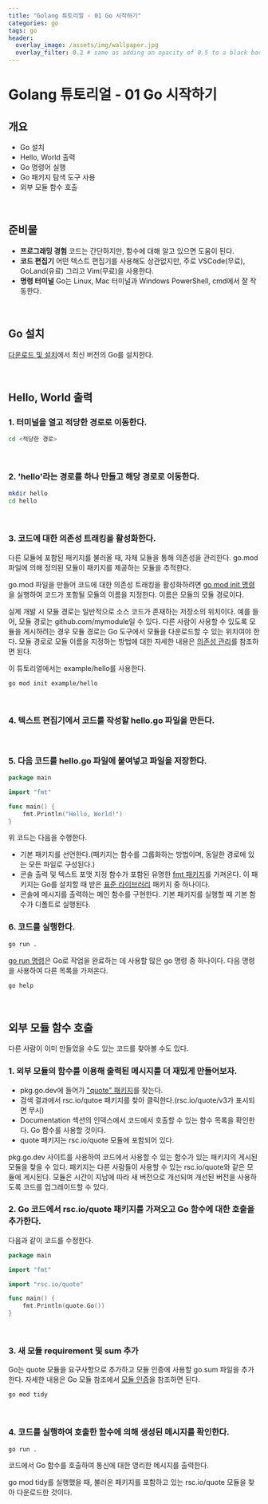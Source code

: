 ```yaml
---
title: "Golang 튜토리얼 - 01 Go 시작하기"
categories: go
tags: go
header:
  overlay_image: /assets/img/wallpaper.jpg
  overlay_filter: 0.2 # same as adding an opacity of 0.5 to a black background
---
```


# Golang 튜토리얼 - 01 Go 시작하기

## 개요

- Go 설치
- Hello, World 출력
- Go 명령어 실행
- Go 패키지 탐색 도구 사용
- 외부 모듈 함수 호출

<br>

## 준비물

- **프로그래밍 경험** 코드는 간단하지만, 함수에 대해 알고 있으면 도움이 된다.
- **코드 편집기** 어떤 텍스트 편집기를 사용해도 상관없지만, 주로 VSCode(무료), GoLand(유료) 그리고 Vim(무료)을 사용한다.
- **명령 터미널** Go는 Linux, Mac 터미널과 Windows PowerShell, cmd에서 잘 작동한다.

<br>

## Go 설치

[다운로드 및 설치](https://go.dev/doc/install)에서 최신 버전의 Go를 설치한다.

<br>

## Hello, World 출력

### 1. 터미널을 열고 적당한 경로로 이동한다.

```bash
cd <적당한 경로>
```

<br>

### 2. 'hello'라는 경로를 하나 만들고 해당 경로로 이동한다.

```bash
mkdir hello
cd hello
```

<br>

### 3. 코드에 대한 의존성 트래킹을 활성화한다.

다른 모듈에 포함된 패키지를 불러올 때, 자체 모듈을 통해 의존성을 관리한다. go.mod 파일에 의해 정의된 모듈이 패키지를 제공하는 모듈을 추적한다. 

go.mod 파일을 만들어 코드에 대한 의존성 트래킹을 활성화하려면 [go mod init 명령](https://go.dev/ref/mod#go-mod-init)을 실행하여 코드가 포함될 모듈의 이름을 지정한다. 이름은 모듈의 모듈 경로이다.

실제 개발 시 모듈 경로는 일반적으로 소스 코드가 존재하는 저장소의 위치이다. 예를 들어, 모듈 경로는 github.com/mymodule일 수 있다. 다른 사람이 사용할 수 있도록 모듈을 게시하려는 경우 모듈 경로는 Go 도구에서 모듈을 다운로드할 수 있는 위치여야 한다. 모듈 경로로 모듈 이름을 지정하는 방법에 대한 자세한 내용은 [의존성 관리](https://go.dev/doc/modules/managing-dependencies#naming_module)를 참조하면 된다.

이 튜토리얼에서는 example/hello를 사용한다.

```bash
go mod init example/hello
```

<br>

### 4. 텍스트 편집기에서 코드를 작성할 hello.go 파일을 만든다.

<br>

### 5. 다음 코드를 hello.go 파일에 붙여넣고 파일을 저장한다.

```go
package main

import "fmt"

func main() {
    fmt.Println("Hello, World!")
}
```

위 코드는 다음을 수행한다.

- 기본 패키지를 선언한다.(패키지는 함수를 그룹화하는 방법이며, 동일한 경로에 있는 모든 파일로 구성된다.)
- 콘솔 출력 및 텍스트 포맷 지정 함수가 포함된 유명한 [fmt 패키지](https://pkg.go.dev/fmt)를 가져온다. 이 패키지는 Go를 설치할 때 받은 [표준 라이브러리](https://pkg.go.dev/std) 패키지 중 하나이다.
- 콘솔에 메시지를 출력하는 메인 함수를 구현한다. 기본 패키지를 실행할 때 기본 함수가 디폴트로 실행된다. 

### 6. 코드를 실행한다.

```bash
go run .
```

[go run 명령](https://pkg.go.dev/cmd/go#hdr-Compile_and_run_Go_program)은 Go로 작업을 완료하는 데 사용할 많은 go 명령 중 하나이다. 다음 명령을 사용하여 다른 목록을 가져온다.

```bash
go help
```

<br>

## 외부 모듈 함수 호출

다른 사람이 이미 만들었을 수도 있는 코드를 찾아볼 수도 있다.

### 1. 외부 모듈의 함수를 이용해 출력된 메시지를 더 재밌게 만들어보자.

- pkg.go.dev에 들어가 ["quote" 패키지](https://pkg.go.dev/search?q=quote)를 찾는다.
- 검색 결과에서 rsc.io/qutoe 패키지를 찾아 클릭한다.(rsc.io/quote/v3가 표시되면 무시)
- Documentation 섹션의 인덱스에서 코드에서 호출할 수 있는 함수 목록을 확인한다. Go 함수를 사용할 것이다.
- quote 패키지는 rsc.io/quote 모듈에 포함되어 있다.

pkg.go.dev 사이트를 사용하여 코드에서 사용할 수 있는 함수가 있는 패키지의 게시된 모듈을 찾을 수 있다. 패키지는 다른 사람들이 사용할 수 있는 rsc.io/quote와 같은 모듈에 게시된다. 모듈은 시간이 지남에 따라 새 버전으로 개선되며 개선된 버전을 사용하도록 코드를 업그레이드할 수 있다.

### 2. Go 코드에서 rsc.io/quote 패키지를 가져오고 Go 함수에 대한 호출을 추가한다.

다음과 같이 코드를 수정한다.

```go
package main

import "fmt"

import "rsc.io/quote"

func main() {
    fmt.Println(quote.Go())
}
```

<br>

### 3. 새 모듈 requirement 및 sum 추가

Go는 quote 모듈을 요구사항으로 추가하고 모듈 인증에 사용할 go.sum 파일을 추가한다. 자세한 내용은 Go 모듈 참조에서 [모듈 인증](https://go.dev/ref/mod#authenticating)을 참조하면 된다.

```bash
go mod tidy
```

<br>

### 4. 코드를 실행하여 호출한 함수에 의해 생성된 메시지를 확인한다.

```bash
go run .
```

코드에서 Go 함수를 호출하여 통신에 대한 영리한 메시지를 출력한다.

go mod tidy를 실행했을 때, 불러온 패키지를 포함하고 있는 rsc.io/quote 모듈을 찾아 다운로드한 것이다.


